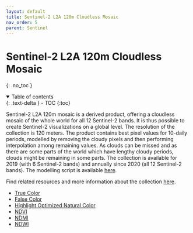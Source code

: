 ```yaml
---
layout: default
title: Sentinel-2 L2A 120m Cloudless Mosaic
nav_order: 5
parent: Sentinel
---
```


# Sentinel-2 L2A 120m Cloudless Mosaic
{: .no_toc }

<details open markdown="block">
  <summary>
    Table of contents
  </summary>
  {: .text-delta }
- TOC
{:toc}
</details>

Sentinel-2 L2A 120m mosaic is a derived product, offering a cloudless mosaic of the whole world for all 12 Sentinel-2 bands. It is thus possible to create Sentinel-2 visualizations on a global level. The resolution of the collection is 120 meters. The product contains best pixel values for 10-daily periods, modelled by removing the cloudy pixels and then performing interpolation among remaining values. As clouds can be missed and as there are some parts of the world which have lengthy cloudy periods, clouds might be remaining in some parts. The collection is available for 2019 (with 6 Sentinel-2 bands) and annually since 2020 (all 12 Sentinel-2 bands). The modelling script is available [here](https://sentinel-hub.github.io/custom-scripts/sentinel-2/interpolated_time_series/).


Find related resources and more information about the collection [here](https://collections.sentinel-hub.com/sentinel-s2-l2a-mosaic-120/).

- [True Color](/sentinel2-120m-mosaic/true-color)
- [False Color](/sentinel2-120m-mosaic/false-color)
- [Highlight Optimized Natural Color](/sentinel2-120m-mosaic/highlight-optimized)
- [NDVI](/sentinel2-120m-mosaic/ndvi)
- [NDMI](/sentinel2-120m-mosaic/ndmi)
- [NDWI](/sentinel2-120m-mosaic/ndwi)
